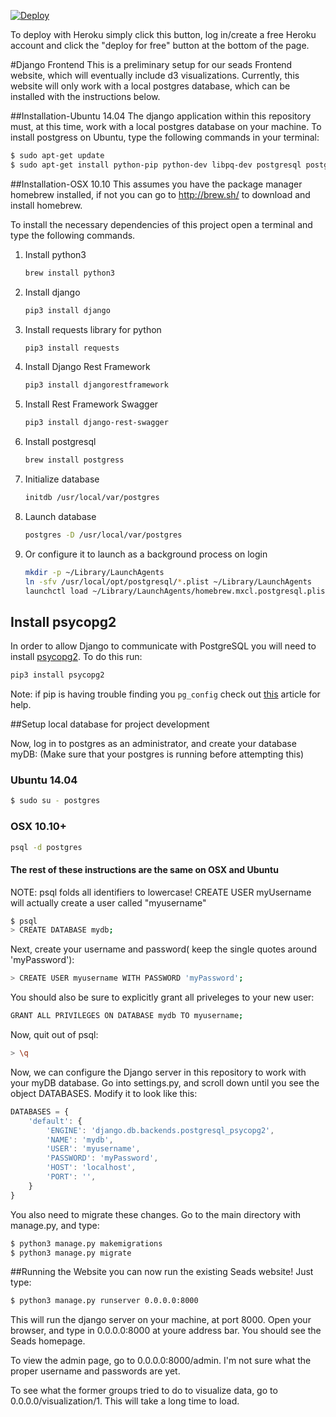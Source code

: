 [![Deploy](https://www.herokucdn.com/deploy/button.svg)](https://heroku.com/deploy)

To deploy with Heroku simply click this button, log in/create a free Heroku account and click the "deploy for free" button at the bottom of the page.

#Django Frontend
This is a preliminary setup for our seads Frontend website, which will eventually include d3 visualizations. Currently, this website will only work with a local postgres database, which can be installed with the instructions below.

##Installation-Ubuntu 14.04
The django application within this repository must, at this time, work with a local postgres database on your machine. To install postgress on Ubuntu, type the following commands in your terminal:
```sh
$ sudo apt-get update
$ sudo apt-get install python-pip python-dev libpq-dev postgresql postgresql-contrib
```
##Installation-OSX 10.10
This assumes you have the package manager homebrew installed, if not you can go to http://brew.sh/ to download and install homebrew.

To install the necessary dependencies of this project open a terminal and type the following commands.

1. Install python3

    ```sh
    brew install python3
    ```

2. Install django

    ```sh
    pip3 install django
    ```

3. Install requests library for python

    ```sh
    pip3 install requests
    ```

4. Install Django Rest Framework

    ```sh
    pip3 install djangorestframework
    ```

5. Install Rest Framework Swagger

    ```sh
    pip3 install django-rest-swagger
    ```

6. Install postgresql

    ```sh
    brew install postgress
    ```

7. Initialize database

    ```sh
    initdb /usr/local/var/postgres
    ```

8. Launch database

    ```sh
    postgres -D /usr/local/var/postgres
    ```

9. Or configure it to launch as a background process on login
    ```sh
    mkdir -p ~/Library/LaunchAgents
    ln -sfv /usr/local/opt/postgresql/*.plist ~/Library/LaunchAgents
    launchctl load ~/Library/LaunchAgents/homebrew.mxcl.postgresql.plist
    ```

## Install psycopg2
In order to allow Django to communicate with PostgreSQL you will need to install [psycopg2](http://initd.org/psycopg/). To do this run:
```sh
pip3 install psycopg2
```

Note: if pip is having trouble finding you `pg_config` check out [this](https://rayed.com/wordpress/?p=1743) article for help.

##Setup local database for project development

Now, log in to postgres as an administrator, and create your database myDB:
(Make sure that your postgres is running before attempting this)

### Ubuntu 14.04
```sh
$ sudo su - postgres
```
### OSX 10.10+
```sh
psql -d postgres
```

#### The rest of these instructions are the same on OSX and Ubuntu

NOTE: psql folds all identifiers to lowercase! CREATE USER myUsername will actually create a user called "myusername"

```sh
$ psql
> CREATE DATABASE mydb;
```
Next, create your username and password( keep the single quotes around 'myPassword'):
```sh
> CREATE USER myusername WITH PASSWORD 'myPassword';
```
You should also be sure to explicitly grant all priveleges to your new user:
```sh
GRANT ALL PRIVILEGES ON DATABASE mydb TO myusername;
```
Now, quit out of psql:
```sh
> \q
```


Now, we can configure the Django server in this repository to work with your myDB database. Go into settings.py, and scroll down until you see the object DATABASES. Modify it to look like this:

```js
DATABASES = {
    'default': {
        'ENGINE': 'django.db.backends.postgresql_psycopg2',
        'NAME': 'mydb',
        'USER': 'myusername',
        'PASSWORD': 'myPassword',
        'HOST': 'localhost',
        'PORT': '',
    }
}
```
You also need to migrate these changes. Go to the main directory with manage.py, and type:

```sh
$ python3 manage.py makemigrations
$ python3 manage.py migrate
```

##Running the Website
you can now run the existing Seads website! Just type:

```sh
$ python3 manage.py runserver 0.0.0.0:8000
```

This will run the django server on your machine, at port 8000. Open your browser, and type in 0.0.0.0:8000 at youre address bar. You should see the Seads homepage.

To view the admin page, go to 0.0.0.0:8000/admin. I'm not sure what the proper username and passwords are yet.

To see what the former groups tried to do to visualize data, go to 0.0.0.0/visualization/1. This will take a long time to load.
